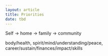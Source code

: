 ```yaml
---
layout: article
title: Priorities
date: tbd
---
```


Self -> home -> family -> community

body/health, spirit/mind/understanding/peace, career/sustain/finances/impact/skills
